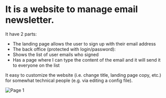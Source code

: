 # It is a website to manage email newsletter.

It have 2 parts:
+ The landing page allows the user to sign up with their email address
+ The back office (protected with login/password):
+ Shows the list of user emails who signed
+ Has a page where I can type the content of the email and it will send it to everyone on the list

It easy to customize the website (i.e. change title, landing page copy, etc.) for somewhat technical people (e.g. via editing a config file).

![Page 1](https://i.ibb.co/WB4XXNG/image-2021-07-28-165812.png)

